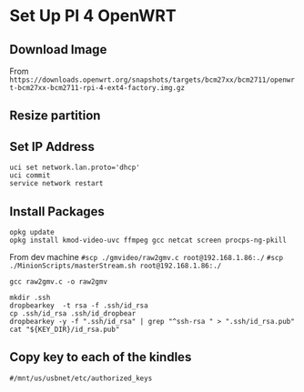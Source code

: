 # Set Up PI 4 OpenWRT

## Download Image

From
`https://downloads.openwrt.org/snapshots/targets/bcm27xx/bcm2711/openwrt-bcm27xx-bcm2711-rpi-4-ext4-factory.img.gz`

## Resize partition


## Set IP Address

```
uci set network.lan.proto='dhcp'
uci commit 
service network restart
```

## Install Packages 
```
opkg update
opkg install kmod-video-uvc ffmpeg gcc netcat screen procps-ng-pkill 
```

From dev machine
`#scp ./gmvideo/raw2gmv.c root@192.168.1.86:./`
`#scp ./MinionScripts/masterStream.sh root@192.168.1.86:./`

```
gcc raw2gmv.c -o raw2gmv

mkdir .ssh
dropbearkey  -t rsa -f .ssh/id_rsa
cp .ssh/id_rsa .ssh/id_dropbear
dropbearkey -y -f ".ssh/id_rsa" | grep "^ssh-rsa " > ".ssh/id_rsa.pub"
cat "${KEY_DIR}/id_rsa.pub"
```

##  Copy key to each of the kindles
`#/mnt/us/usbnet/etc/authorized_keys`
